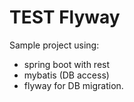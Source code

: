 # TEST Flyway

Sample project using:
  * spring boot with rest
  * mybatis (DB access)
  * flyway for DB migration.


